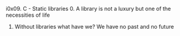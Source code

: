 i0x09. C - Static libraries
0. A library is not a luxury but one of the necessities of life
1. Without libraries what have we? We have no past and no future
